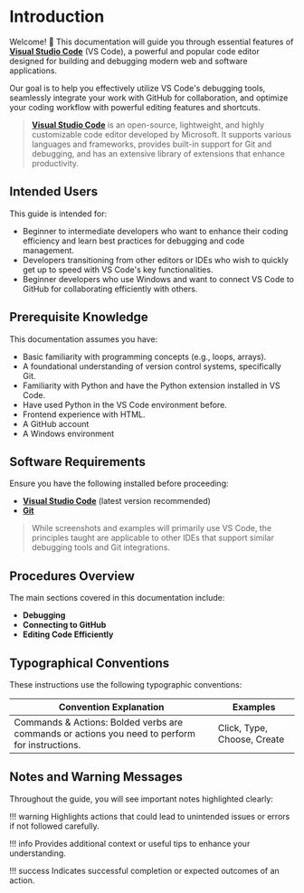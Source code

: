 # Introduction

Welcome! 👋 This documentation will guide you through essential features of [**Visual Studio Code**](https://code.visualstudio.com/) (VS Code), a powerful and popular code editor designed for building and debugging modern web and software applications.

Our goal is to help you effectively utilize VS Code's debugging tools, seamlessly integrate your work with GitHub for collaboration, and optimize your coding workflow with powerful editing features and shortcuts.

> [**Visual Studio Code**](https://code.visualstudio.com/) is an open-source, lightweight, and highly customizable code editor developed by Microsoft. It supports various languages and frameworks, provides built-in support for Git and debugging, and has an extensive library of extensions that enhance productivity.

## Intended Users

This guide is intended for:

- Beginner to intermediate developers who want to enhance their coding efficiency and learn best practices for debugging and code management.
- Developers transitioning from other editors or IDEs who wish to quickly get up to speed with VS Code's key functionalities.
- Beginner developers who use Windows and want to connect VS Code to GitHub for collaborating efficiently with others.

## Prerequisite Knowledge

This documentation assumes you have:

- Basic familiarity with programming concepts (e.g., loops, arrays).
- A foundational understanding of version control systems, specifically Git.
- Familiarity with Python and have the Python extension installed in VS Code.
- Have used Python in the VS Code environment before.
- Frontend experience with HTML.
- A GitHub account
- A Windows environment

## Software Requirements

Ensure you have the following installed before proceeding:

- [**Visual Studio Code**](https://code.visualstudio.com/download) (latest version recommended)
- [**Git**](https://git-scm.com/downloads)

> While screenshots and examples will primarily use VS Code, the principles taught are applicable to other IDEs that support similar debugging tools and Git integrations.

## Procedures Overview

The main sections covered in this documentation include:

- **Debugging**
- **Connecting to GitHub**
- **Editing Code Efficiently**

## Typographical Conventions

These instructions use the following typographic conventions:
<br>

| **Convention Explanation** | **Examples** |
|------------------------------|----------------|
|Commands & Actions: Bolded verbs are commands or actions you need to perform for instructions.|Click, Type, Choose, Create|


## Notes and Warning Messages

Throughout the guide, you will see important notes highlighted clearly:

!!! warning
    Highlights actions that could lead to unintended issues or errors if not followed carefully.

!!! info
    Provides additional context or useful tips to enhance your understanding.

!!! success
    Indicates successful completion or expected outcomes of an action.

